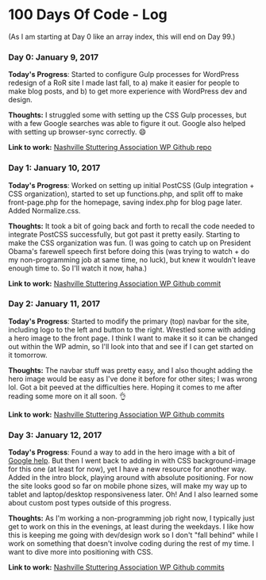 # 100 Days Of Code - Log

(As I am starting at Day 0 like an array index, this will end on Day 99.)

### Day 0: January 9, 2017

**Today's Progress**: Started to configure Gulp processes for WordPress redesign of a RoR site I made last fall, to a) make it easier for people to make blog posts, and b) to get more experience with WordPress dev and design.

**Thoughts:** I struggled some with setting up the CSS Gulp processes, but with a few Google searches was able to figure it out. Google also helped with setting up browser-sync correctly. 😄

**Link to work:** [Nashville Stuttering Association WP Github repo](https://github.com/kindlingscript/wp-nashville-nsa)


### Day 1: January 10, 2017

**Today's Progress**: Worked on setting up initial PostCSS (Gulp integration + CSS organization), started to set up functions.php, and split off to make front-page.php for the homepage, saving index.php for blog page later. Added Normalize.css.

**Thoughts:** It took a bit of going back and forth to recall the code needed to integrate PostCSS successfully, but got past it pretty easily. Starting to make the CSS organization was fun. (I was going to catch up on President Obama's farewell speech first before doing this (was trying to watch + do my non-programming job at same time, no luck), but knew it wouldn't leave enough time to. So I'll watch it now, haha.)

**Link to work:** [Nashville Stuttering Association WP Github commit](https://github.com/kindlingscript/wp-nashville-nsa/commit/fecf6bf5d1cd5222fdfe93c1b92eda933ed5d24c)


### Day 2: January 11, 2017

**Today's Progress**: Started to modify the primary (top) navbar for the site, including logo to the left and button to the right. Wrestled some with adding a hero image to the front page. I think I want to make it so it can be changed out within the WP admin, so I'll look into that and see if I can get started on it tomorrow.

**Thoughts:** The navbar stuff was pretty easy, and I also thought adding the hero image would be easy as I've done it before for other sites; I was wrong lol. Got a bit peeved at the difficulties here. Hoping it comes to me after reading some more on it all soon. 👌

**Link to work:** [Nashville Stuttering Association WP Github commits](https://github.com/kindlingscript/wp-nashville-nsa/commits/master)


### Day 3: January 12, 2017

**Today's Progress**: Found a way to add in the hero image with a bit of [Google help](https://web-design-weekly.com/snippets/linking-to-an-image-folder-within-a-wordpress-theme/). But then I went back to adding in with CSS background-image for this one (at least for now), yet I have a new resource for another way. Added in the intro block, playing around with absolute positioning. For now the site looks good so far on mobile phone sizes, will make my way up to tablet and laptop/desktop responsiveness later. Oh! And I also learned some about custom post types outside of this progress.

**Thoughts:** As I'm working a non-programming job right now, I typically just get to work on this in the evenings, at least during the weekdays. I like how this is keeping me going with dev/design work so I don't "fall behind" while I work on something that doesn't involve coding during the rest of my time. I want to dive more into positioning with CSS.

**Link to work:** [Nashville Stuttering Association WP Github commits](https://github.com/kindlingscript/wp-nashville-nsa/commits/master)
